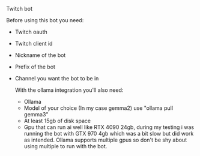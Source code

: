 Twitch bot

Before using this bot you need:
- Twitch oauth
- Twitch client id
- Nickname of the bot
- Prefix of the bot
- Channel you want the bot to be in

  With the ollama integration you'll also need:
  - Ollama
  - Model of your choice (In my case gemma2) use "ollama pull gemma3"
  - At least 15gb of disk space
  - Gpu that can run ai well like RTX 4090 24gb, during my testing i was running the bot with GTX 970 4gb which was a bit slow but did work as intended. Ollama supports multiple gpus so don't be shy about using multiple to run with the bot.
